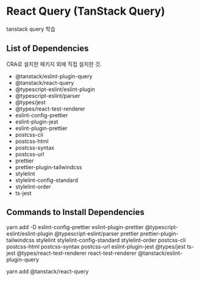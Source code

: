 # React Query (TanStack Query)

tanstack query 학습

## List of Dependencies

CRA로 설치한 패키지 외에 직접 설치한 것.

- @tanstack/eslint-plugin-query
- @tanstack/react-query
- @typescript-eslint/eslint-plugin
- @typescript-eslint/parser
- @types/jest
- @types/react-test-renderer
- eslint-config-prettier
- eslint-plugin-jest
- eslint-plugin-prettier
- postcss-cli
- postcss-html
- postcss-syntax
- postcss-url
- prettier
- prettier-plugin-tailwindcss
- stylelint
- stylelint-config-standard
- stylelint-order
- ts-jest

## Commands to Install Dependencies

yarn add -D eslint-config-prettier eslint-plugin-prettier @typescript-eslint/eslint-plugin @typescript-eslint/parser prettier prettier-plugin-tailwindcss stylelint stylelint-config-standard stylelint-order postcss-cli postcss-html postcss-syntax postcss-url eslint-plugin-jest @types/jest ts-jest @types/react-test-renderer react-test-renderer @tanstack/eslint-plugin-query

yarn add @tanstack/react-query
